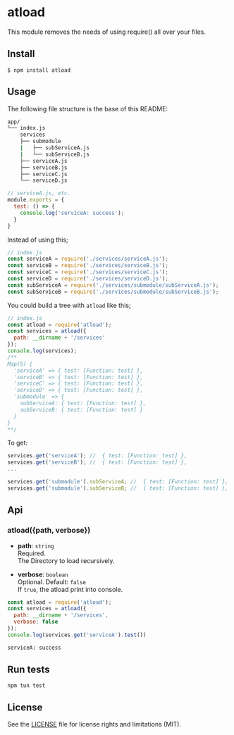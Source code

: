 atload
=========
This module removes the needs of using require() all over your files.

## Install
```
$ npm install atload
```

## Usage

The following file structure is the base of this README:

```sh
app/
└── index.js
    services
    ├── submodule
    |   ├── subServiceA.js
    |   └── subServiceB.js
    ├── serviceA.js
    ├── serviceB.js
    ├── serviceC.js
    └── serviceD.js
```
```js
// serviceA.js, etc.
module.exports = {
  test: () => {
    console.log('serviceA: success');
  }
}
```

Instead of using this;

```js
// index.js
const serviceA = require('./services/serviceA.js');
const serviceB = require('./services/serviceB.js');
const serviceC = require('./services/serviceC.js');
const serviceD = require('./services/serviceD.js');
const subServiceA = require('./services/submodule/subServiceA.js');
const subServiceB = require('./services/submodule/subServiceB.js');
```

You could build a tree with `atload` like this;

```js
// index.js
const atload = require('atload');
const services = atload({
  path: __dirname + '/services'
});
console.log(services);
/**
Map(5) {
  'serviceA' => { test: [Function: test] },
  'serviceB' => { test: [Function: test] },
  'serviceC' => { test: [Function: test] },
  'serviceD' => { test: [Function: test] },
  'submodule' => {
    subServiceA: { test: [Function: test] },
    subServiceB: { test: [Function: test] }
  }
}
**/
```
To get:
```js
services.get('serviceA'); //  { test: [Function: test] },
services.get('serviceB'); //  { test: [Function: test] },
...

services.get('submodule').subServiceA; //  { test: [Function: test] },
services.get('submodule').subServiceB; //  { test: [Function: test] },
```

## Api

### atload({path, verbose})

- **path**: `string`<br/>
Required. <br/>
The Directory to load recursively.

- **verbose**: `boolean`<br/>
Optional. Default: `false`<br/>
If `true`, the atload print into console.<br/>

```js
const atload = require('atload');
const services = atload({
  path: __dirname + '/services',
  verbose: false
});
console.log(services.get('serviceA').test())
```

```sh
serviceA: success
```
## Run tests

```
npm tun test
```

## License
See the [LICENSE](https://github.com/mau-io/atload/blob/master/LICENCE.md) file for license rights and limitations (MIT).
